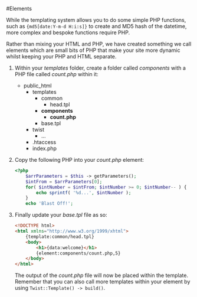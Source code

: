 #Elements

While the templating system allows you to do some simple PHP functions, such as `{md5[date:Y-m-d H:i:s]}` to create and MD5 hash of the datetime, more complex and bespoke functions require PHP.

Rather than mixing your HTML and PHP, we have created something we call elements which are small bits of PHP that make your site more dynamic whilst keeping your PHP and HTML separate.

1. Within your *templates* folder, create a folder called *components* with a PHP file called *count.php* within it:
	* public_html
		* templates
			* common
				* head.tpl
			* **components**
				* **count.php**
			* base.tpl
		* twist
			* ...
		* .htaccess
		* index.php

2. Copy the following PHP into your *count.php* element:
	```php
	<?php
		$arrParameters = $this -> getParameters();
		$intFrom = $arrParameters[0];
		for( $intNumber = $intFrom; $intNumber >= 0; $intNumber-- ) {
			echo sprintf( '%d...', $intNumber );
		}
		echo 'Blast Off!';
	```

3. Finally update your *base.tpl* file as so:
	```html
	<!DOCTYPE html>
	<html xmlns="http://www.w3.org/1999/xhtml">
		{template:common/head.tpl}
		<body>
			<h1>{data:welcome}</h1>
			{element:components/count.php,5}
		</body>
	</html>
	```

	The output of the *count.php* file will now be placed within the template. Remember that you can also call more templates within your element by using `Twist::Template() -> build()`.